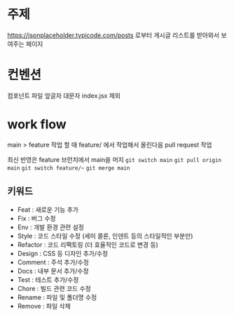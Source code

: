 # 주제

https://jsonplaceholder.typicode.com/posts 로부터 게시글 리스트를 받아와서 보여주는 페이지

# 컨벤션

컴포넌트 파일 앞글자 대문자
index.jsx 제외

# work flow

main > feature
작업 할 때 feature/ 에서 작업해서 올린다음 pull request 작업

최신 반영은
feature 브런치에서 main을 머지
`git switch main`
`git pull origin main`
`git switch feature/~`
`git merge main`

## 키워드

- Feat : 새로운 기능 추가
- Fix : 버그 수정
- Env : 개발 환경 관련 설정
- Style : 코드 스타일 수정 (세미 콜론, 인덴트 등의 스타일적인 부분만)
- Refactor : 코드 리팩토링 (더 효율적인 코드로 변경 등)
- Design : CSS 등 디자인 추가/수정
- Comment : 주석 추가/수정
- Docs : 내부 문서 추가/수정
- Test : 테스트 추가/수정
- Chore : 빌드 관련 코드 수정
- Rename : 파일 및 폴더명 수정
- Remove : 파일 삭제
